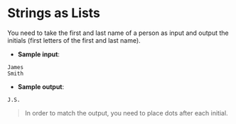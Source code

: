 # Strings as Lists

You need to take the first and last name of a person as input and output the initials (first letters of the first and last name).

- **Sample input**:  
```
James
Smith
```

- **Sample output**:  
```
J.S.
```

> In order to match the output, you need to place dots after each initial.